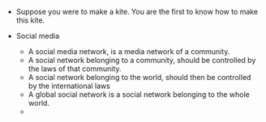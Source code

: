 - Suppose you were to make a kite. You are the first to know how to make this kite.

- Social media
	- A social media network, is a media network of a community.
	- A social network belonging to a community, should be controlled by the laws of that community.
	- A social network belonging to the world, should then be controlled by the international laws
	- A global social network is a social network belonging to the whole world.
	- 